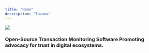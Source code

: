 ```yaml
---
title: "Home"
description: "Tazama"
---
```

<!-- Google tag (gtag.js) -->
<script async src="https://www.googletagmanager.com/gtag/js?id=G-PZL0S57CC7"></script>
<script>
  window.dataLayer = window.dataLayer || [];
  function gtag(){dataLayer.push(arguments);}
  gtag('js', new Date());

  gtag('config', 'G-PZL0S57CC7');
</script>

![](/tazama.png)

### Open-Source Transaction Monitoring Software Promoting advocacy for trust in digital ecosystems.
